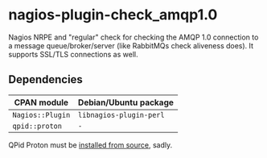 # nagios-plugin-check\_amqp1.0

Nagios NRPE and "regular" check for checking the AMQP 1.0 connection to a
message queue/broker/server (like RabbitMQs check aliveness does). It supports
SSL/TLS connections as well.

## Dependencies

| CPAN module      | Debian/Ubuntu package   |
|------------------|-------------------------|
| `Nagios::Plugin` | `libnagios-plugin-perl` |
| `qpid::proton`   | `-`                     |

QPid Proton must be [installed from source](https://git-wip-us.apache.org/repos/asf?p=qpid-proton.git;a=blob_plain;f=INSTALL.md), sadly.

